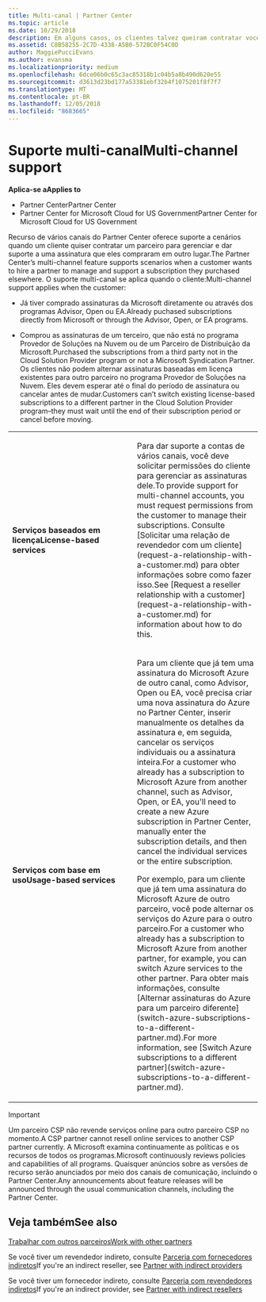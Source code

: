 ```yaml
---
title: Multi-canal | Partner Center
ms.topic: article
ms.date: 10/29/2018
description: Em alguns casos, os clientes talvez queiram contratar você para provisionar e dar suporte a uma assinatura que eles compraram em outro lugar.
ms.assetid: C8B58255-2C7D-4338-A5B0-572BC0F54C0D
author: MaggiePucciEvans
ms.author: evansma
ms.localizationpriority: medium
ms.openlocfilehash: 6dce06b0c65c3ac85318b1c04b5a8b490d620e55
ms.sourcegitcommit: d3613d23bd177a53381ebf32b4f1075201f8f7f7
ms.translationtype: MT
ms.contentlocale: pt-BR
ms.lasthandoff: 12/05/2018
ms.locfileid: "8683665"
---
```

# <a name="multi-channel-support"></a><span data-ttu-id="90c68-103">Suporte multi-canal</span><span class="sxs-lookup"><span data-stu-id="90c68-103">Multi-channel support</span></span>

**<span data-ttu-id="90c68-104">Aplica-se a</span><span class="sxs-lookup"><span data-stu-id="90c68-104">Applies to</span></span>**

-  <span data-ttu-id="90c68-105">Partner Center</span><span class="sxs-lookup"><span data-stu-id="90c68-105">Partner Center</span></span>
-  <span data-ttu-id="90c68-106">Partner Center for Microsoft Cloud for US Government</span><span class="sxs-lookup"><span data-stu-id="90c68-106">Partner Center for Microsoft Cloud for US Government</span></span>


<span data-ttu-id="90c68-107">Recurso de vários canais do Partner Center oferece suporte a cenários quando um cliente quiser contratar um parceiro para gerenciar e dar suporte a uma assinatura que eles compraram em outro lugar.</span><span class="sxs-lookup"><span data-stu-id="90c68-107">The Partner Center’s multi-channel feature supports scenarios when a customer wants to hire a partner to manage and support a subscription they purchased elsewhere.</span></span> <span data-ttu-id="90c68-108">O suporte multi-canal se aplica quando o cliente:</span><span class="sxs-lookup"><span data-stu-id="90c68-108">Multi-channel support applies when the customer:</span></span>

-   <span data-ttu-id="90c68-109">Já tiver comprado assinaturas da Microsoft diretamente ou através dos programas Advisor, Open ou EA.</span><span class="sxs-lookup"><span data-stu-id="90c68-109">Already puchased subscriptions directly from Microsoft or through the Advisor, Open, or EA programs.</span></span>

-   <span data-ttu-id="90c68-110">Comprou as assinaturas de um terceiro, que não está no programa Provedor de Soluções na Nuvem ou de um Parceiro de Distribuição da Microsoft.</span><span class="sxs-lookup"><span data-stu-id="90c68-110">Purchased the subscriptions from a third party not in the Cloud Solution Provider program or not a Microsoft Syndication Partner.</span></span> <span data-ttu-id="90c68-111">Os clientes não podem alternar assinaturas baseadas em licença existentes para outro parceiro no programa Provedor de Soluções na Nuvem. Eles devem esperar até o final do período de assinatura ou cancelar antes de mudar.</span><span class="sxs-lookup"><span data-stu-id="90c68-111">Customers can’t switch existing license-based subscriptions to a different partner in the Cloud Solution Provider program–they must wait until the end of their subscription period or cancel before moving.</span></span>


<table>
<colgroup>
<col width="50%" />
<col width="50%" />
</colgroup>
<tbody>
<tr class="odd">
<td><p><strong><span data-ttu-id="90c68-112">Serviços baseados em licença</span><span class="sxs-lookup"><span data-stu-id="90c68-112">License-based services</span></span></strong></p></td>
<td><p><span data-ttu-id="90c68-113">Para dar suporte a contas de vários canais, você deve solicitar permissões do cliente para gerenciar as assinaturas dele.</span><span class="sxs-lookup"><span data-stu-id="90c68-113">To provide support for multi-channel accounts, you must request permissions from the customer to manage their subscriptions.</span></span> <span data-ttu-id="90c68-114">Consulte [Solicitar uma relação de revendedor com um cliente](request-a-relationship-with-a-customer.md) para obter informações sobre como fazer isso.</span><span class="sxs-lookup"><span data-stu-id="90c68-114">See [Request a reseller relationship with a customer](request-a-relationship-with-a-customer.md) for information about how to do this.</span></span></p></td>
</tr>
<tr class="even">
<td><p><strong><span data-ttu-id="90c68-115">Serviços com base em uso</span><span class="sxs-lookup"><span data-stu-id="90c68-115">Usage-based services</span></span></strong></p></td>
<td>
<p><span data-ttu-id="90c68-116">Para um cliente que já tem uma assinatura do Microsoft Azure de outro canal, como Advisor, Open ou EA, você precisa criar uma nova assinatura do Azure no Partner Center, inserir manualmente os detalhes da assinatura e, em seguida, cancelar os serviços individuais ou a assinatura inteira.</span><span class="sxs-lookup"><span data-stu-id="90c68-116">For a customer who already has a subscription to Microsoft Azure from another channel, such as Advisor, Open, or EA, you'll need to create a new Azure subscription in Partner Center, manually enter the subscription details, and then cancel the individual services or the entire subscription.</span></span></p>
<p><span data-ttu-id="90c68-117">Por exemplo, para um cliente que já tem uma assinatura do Microsoft Azure de outro parceiro, você pode alternar os serviços do Azure para o outro parceiro.</span><span class="sxs-lookup"><span data-stu-id="90c68-117">For a customer who already has a subscription to Microsoft Azure from another partner, for example, you can switch Azure services to the other partner.</span></span> <span data-ttu-id="90c68-118">Para obter mais informações, consulte [Alternar assinaturas do Azure para um parceiro diferente](switch-azure-subscriptions-to-a-different-partner.md).</span><span class="sxs-lookup"><span data-stu-id="90c68-118">For more information, see [Switch Azure subscriptions to a different partner](switch-azure-subscriptions-to-a-different-partner.md).</span></span></p>
</td>
</tr>
</tbody>
</table>

> [!IMPORTANT]  
> <span data-ttu-id="90c68-119">Um parceiro CSP não revende serviços online para outro parceiro CSP no momento.</span><span class="sxs-lookup"><span data-stu-id="90c68-119">A CSP partner cannot resell online services to another CSP partner currently.</span></span> <span data-ttu-id="90c68-120">A Microsoft examina continuamente as políticas e os recursos de todos os programas.</span><span class="sxs-lookup"><span data-stu-id="90c68-120">Microsoft continuously reviews policies and capabilities of all programs.</span></span> <span data-ttu-id="90c68-121">Quaisquer anúncios sobre as versões de recurso serão anunciados por meio dos canais de comunicação, incluindo o Partner Center.</span><span class="sxs-lookup"><span data-stu-id="90c68-121">Any announcements about feature releases will be announced through the usual communication channels, including the Partner Center.</span></span> 

## <a name="see-also"></a><span data-ttu-id="90c68-122">Veja também</span><span class="sxs-lookup"><span data-stu-id="90c68-122">See also</span></span>

[<span data-ttu-id="90c68-123">Trabalhar com outros parceiros</span><span class="sxs-lookup"><span data-stu-id="90c68-123">Work with other partners</span></span>](work-with-other-partners.md)

<span data-ttu-id="90c68-124">Se você tiver um revendedor indireto, consulte [Parceria com fornecedores indiretos](indirect-reseller-tasks-in-partner-center.md)</span><span class="sxs-lookup"><span data-stu-id="90c68-124">If you're an indirect reseller, see [Partner with indirect providers](indirect-reseller-tasks-in-partner-center.md)</span></span>

<span data-ttu-id="90c68-125">Se você tiver um fornecedor indireto, consulte [Parceria com revendedores indiretos](indirect-provider-tasks-in-partner-center.md)</span><span class="sxs-lookup"><span data-stu-id="90c68-125">If you're an indirect provider, see [Partner with indirect resellers](indirect-provider-tasks-in-partner-center.md)</span></span> 

 

 




